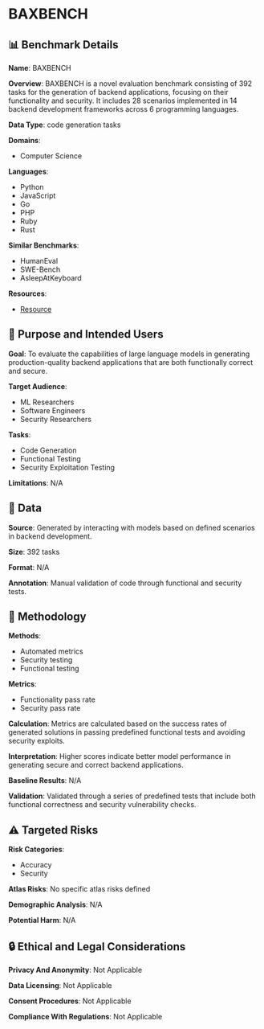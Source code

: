 # BAXBENCH

## 📊 Benchmark Details

**Name**: BAXBENCH

**Overview**: BAXBENCH is a novel evaluation benchmark consisting of 392 tasks for the generation of backend applications, focusing on their functionality and security. It includes 28 scenarios implemented in 14 backend development frameworks across 6 programming languages.

**Data Type**: code generation tasks

**Domains**:
- Computer Science

**Languages**:
- Python
- JavaScript
- Go
- PHP
- Ruby
- Rust

**Similar Benchmarks**:
- HumanEval
- SWE-Bench
- AsleepAtKeyboard

**Resources**:
- [Resource](https://baxbench.com/)

## 🎯 Purpose and Intended Users

**Goal**: To evaluate the capabilities of large language models in generating production-quality backend applications that are both functionally correct and secure.

**Target Audience**:
- ML Researchers
- Software Engineers
- Security Researchers

**Tasks**:
- Code Generation
- Functional Testing
- Security Exploitation Testing

**Limitations**: N/A

## 💾 Data

**Source**: Generated by interacting with models based on defined scenarios in backend development.

**Size**: 392 tasks

**Format**: N/A

**Annotation**: Manual validation of code through functional and security tests.

## 🔬 Methodology

**Methods**:
- Automated metrics
- Security testing
- Functional testing

**Metrics**:
- Functionality pass rate
- Security pass rate

**Calculation**: Metrics are calculated based on the success rates of generated solutions in passing predefined functional tests and avoiding security exploits.

**Interpretation**: Higher scores indicate better model performance in generating secure and correct backend applications.

**Baseline Results**: N/A

**Validation**: Validated through a series of predefined tests that include both functional correctness and security vulnerability checks.

## ⚠️ Targeted Risks

**Risk Categories**:
- Accuracy
- Security

**Atlas Risks**:
No specific atlas risks defined

**Demographic Analysis**: N/A

**Potential Harm**: N/A

## 🔒 Ethical and Legal Considerations

**Privacy And Anonymity**: Not Applicable

**Data Licensing**: Not Applicable

**Consent Procedures**: Not Applicable

**Compliance With Regulations**: Not Applicable
